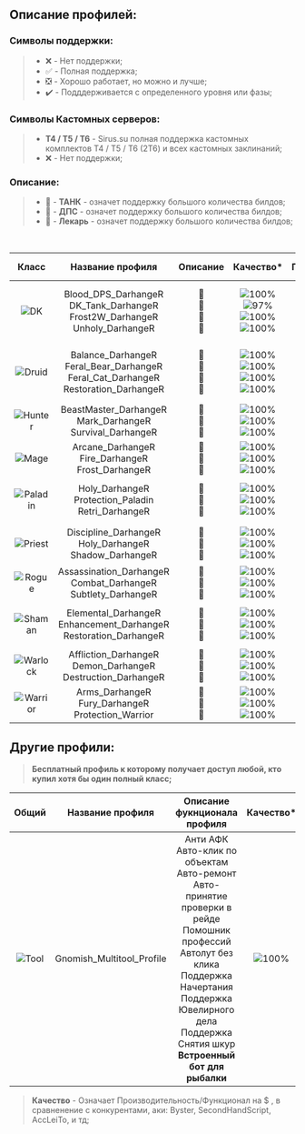 ## Описание профилей: 

### Символы поддержки: 
> * :x: - Нет поддержки;
> * :white_check_mark: - Полная поддержка;
> * :negative_squared_cross_mark: - Хорошо работает, но можно и лучше;
> * :heavy_check_mark: - Подддерживается с определенного уровня или фазы;
### Символы Кастомных серверов:
> * **Т4 / Т5 / Т6**  - Sirus.su полная поддержка кастомных комплектов Т4 / Т5 / Т6 (2Т6) и всех кастомных заклинаний;
> * :x: - Нет поддержки;
### Описание:
> * 📕 - **ТАНК** - означет поддержку большого количества билдов;
> * 📙 - **ДПС** - означет поддержку большого количества билдов;
> * 📗 - **Лекарь** - означет поддержку большого количества билдов;
<br>
<div align="center">

| Класс | Название профиля | Описание | Качество* | Прокачка | Рейдовый | Кастомные сервера |
|  :----------------: |  :----------------: |  :----------------: |  :----------------: | :----------------: | :----------------: | :----------------: |
| ![DK](https://darhanger.github.io/rotations/ru-ru/_media/classes/DK.webp) | Blood_DPS_DarhangeR<br>DK_Tank_DarhangeR<br>Frost2W_DarhangeR<br>Unholy_DarhangeR | 📙<br>📕<br>📙<br>📙 | ![100%](https://progress-bar.dev/100)<br>![97%](https://progress-bar.dev/97)<br>![100%](https://progress-bar.dev/100)<br>![100%](https://progress-bar.dev/100) | :white_check_mark:<br>:heavy_check_mark:<br>:heavy_check_mark:<br>:heavy_check_mark: | :white_check_mark:<br>:white_check_mark:<br>:white_check_mark:<br>:white_check_mark: | **Т4 / Т5 / Т6**<br>**Т4 / :x: / :x:**<br>**Т4 / Т5 / Т6**<br>**Т4 / Т5 / Т6** |
| ![Druid](https://darhanger.github.io/rotations/ru-ru/_media/classes/Druid.webp) | Balance_DarhangeR<br>Feral_Bear_DarhangeR<br>Feral_Cat_DarhangeR<br>Restoration_DarhangeR | 📙<br>📕<br>📙<br>📗 | ![100%](https://progress-bar.dev/100)<br>![100%](https://progress-bar.dev/100)<br>![100%](https://progress-bar.dev/100)<br>![100%](https://progress-bar.dev/100) | :white_check_mark:<br>:heavy_check_mark:<br>:heavy_check_mark:<br>:heavy_check_mark: | :white_check_mark:<br>:white_check_mark:<br>:white_check_mark:<br>:white_check_mark: |**Т4 /:x:/:x:**<br>**Т4 / Т5 / Т6**<br>**Т4 / Т5 /:x:**<br>**Т4 / Т5 / Т6** |
| ![Hunter](https://darhanger.github.io/rotations/ru-ru/_media/classes/Hunter.webp) | BeastMaster_DarhangeR<br>Mark_DarhangeR<br>Survival_DarhangeR | 📙<br>📙<br>📙 | ![100%](https://progress-bar.dev/100)<br>![100%](https://progress-bar.dev/100)<br>![100%](https://progress-bar.dev/100) | :white_check_mark:<br>:white_check_mark:<br>:white_check_mark: | :white_check_mark:<br>:white_check_mark:<br>:white_check_mark: | **Т4 / Т5 / Т6**<br>**Т4 / Т5 / Т6**<br>**Т4 / Т5 / Т6** |
| ![Mage](https://darhanger.github.io/rotations/ru-ru/_media/classes/Mage.webp) | Arcane_DarhangeR<br>Fire_DarhangeR<br>Frost_DarhangeR | 📙<br>📙<br>📙 | ![100%](https://progress-bar.dev/100)<br>![100%](https://progress-bar.dev/100)<br>![100%](https://progress-bar.dev/100) | :white_check_mark:<br>:white_check_mark:<br>:white_check_mark: | :white_check_mark:<br>:white_check_mark:<br>:white_check_mark: | **Т4 / Т5 / Т6**<br>**Т4 / Т5 / Т6**<br>**Т4 / Т5 / Т6** |
| ![Paladin](https://darhanger.github.io/rotations/ru-ru/_media/classes/Paladin.webp) | Holy_DarhangeR<br>Protection_Paladin<br>Retri_DarhangeR | 📗<br>📕<br>📙 | ![100%](https://progress-bar.dev/100)<br>![100%](https://progress-bar.dev/100)<br>![100%](https://progress-bar.dev/100) | :heavy_check_mark:<br>:heavy_check_mark:<br>:white_check_mark: | :white_check_mark:<br>:white_check_mark:<br>:white_check_mark: | **Т4 / Т5 / Т6**<br>**Т4 / Т5 / Т6**<br>**Т4 / Т5 / Т6** |
| ![Priest](https://darhanger.github.io/rotations/ru-ru/_media/classes/Priest.webp) | Discipline_DarhangeR<br>Holy_DarhangeR<br>Shadow_DarhangeR | 📗<br>📗<br>📙 | ![100%](https://progress-bar.dev/100)<br>![100%](https://progress-bar.dev/100)<br>![100%](https://progress-bar.dev/100) | :x:<br>:heavy_check_mark:<br>:white_check_mark: | :white_check_mark:<br>:white_check_mark:<br>:white_check_mark: | **Т4 / Т5 / Т6**<br>**Т4 / Т5 / Т6**<br>**Т4 / Т5 /:x:** |
| ![Rogue](https://darhanger.github.io/rotations/ru-ru/_media/classes/Rogue.webp) | Assassination_DarhangeR<br>Combat_DarhangeR<br>Subtlety_DarhangeR | 📙<br>📙<br>📙 | ![100%](https://progress-bar.dev/100)<br>![100%](https://progress-bar.dev/100)<br>![100%](https://progress-bar.dev/100)| :white_check_mark:<br>:white_check_mark:<br>:x: | :white_check_mark:<br>:white_check_mark:<br>:white_check_mark: | **Т4 / Т5 / Т6**<br>**Т4 / Т5 / Т6**<br>**Т4 / Т5 / Т6** |
| ![Shaman](https://darhanger.github.io/rotations/ru-ru/_media/classes/Shaman.webp) | Elemental_DarhangeR<br>Enhancement_DarhangeR<br>Restoration_DarhangeR | 📙<br>📙<br>📗 | ![100%](https://progress-bar.dev/100)<br>![100%](https://progress-bar.dev/100)<br>![100%](https://progress-bar.dev/100) | :white_check_mark:<br>:heavy_check_mark:<br>:heavy_check_mark: | :white_check_mark:<br>:white_check_mark:<br>:white_check_mark: | **Т4 / Т5 / Т6**<br>**Т4 / Т5 / Т6**<br>**Т4 / Т5 / Т6** |
| ![Warlock](https://darhanger.github.io/rotations/ru-ru/_media/classes/Warlock.webp) | Affliction_DarhangeR<br>Demon_DarhangeR<br>Destruction_DarhangeR | 📙<br>📙<br>📙 | ![100%](https://progress-bar.dev/100)<br>![100%](https://progress-bar.dev/100)<br>![100%](https://progress-bar.dev/100) | :white_check_mark:<br>:white_check_mark:<br>:white_check_mark: | :white_check_mark:<br>:white_check_mark:<br>:white_check_mark: |**Т4 / Т5 / Т6**<br>**Т4 / Т5 / Т6**<br>**Т4 / Т5 /:x:** |
| ![Warrior](https://darhanger.github.io/rotations/ru-ru/_media/classes/Warrior.webp) | Arms_DarhangeR<br>Fury_DarhangeR<br>Protection_Warrior | 📙<br>📙<br>📕 | ![100%](https://progress-bar.dev/100)<br>![100%](https://progress-bar.dev/100)<br>![100%](https://progress-bar.dev/100) | :white_check_mark:<br>:white_check_mark:<br>:white_check_mark: | :white_check_mark:<br>:white_check_mark:<br>:white_check_mark: | **Т4 / Т5 / Т6**<br>**Т4 / Т5 / Т6**<br>**Т4 / Т5 / Т6** |  
</div>

## Другие профили: 
> **Бесплатный профиль к которому получает доступ любой, кто купил хотя бы один полный класс;**

<div align="center">

| Общий| Название профиля | Описание фукнционала профиля | Качество* | Прокачка | Кастомные сервера |
|  :----------------: |  :----------------: |  :----------------: |  :----------------: |  :----------------: | :----------------: | 
| ![Tool](https://darhanger.github.io/rotations/ru-ru/_media/classes/Tool.webp) | Gnomish_Multitool_Profile | Анти АФК<br>Авто-клик по объектам<br>Авто-ремонт<br>Авто-принятие проверки в рейде<br>Помошник профессий<br>Автолут без клика<br>Поддержка Начертания<br>Поддержка Ювелирного дела<br>Поддержка Снятия шкур<br>**Встроенный бот для рыбалки**| ![100%](https://progress-bar.dev/100) | :white_check_mark: | :white_check_mark: |
</div>

> **Качество** - Означает Производительность/Функционал на $ , в сравненение с конкурентами, аки: Byster, SecondHandScript, AccLeiTo, и тд;